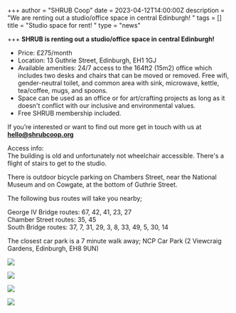 +++
author = "SHRUB Coop"
date = 2023-04-12T14:00:00Z
description = "We are renting out a studio/office space in central Edinburgh! "
tags = []
title = "Studio space for rent! "
type = "news"

+++
**SHRUB is renting out a studio/office space in central Edinburgh!**

* Price: £275/month
* Location: 13 Guthrie Street, Edinburgh, EH1 1GJ
* Available amenities: 24/7 access to the 164ft2 (15m2) office which includes two desks and chairs that can be moved or removed. Free wifi, gender-neutral toilet, and common area with sink, microwave, kettle, tea/coffee, mugs, and spoons.
* Space can be used as an office or for art/crafting projects as long as it doesn't conflict with our inclusive and environmental values.
* Free SHRUB membership included.

If you’re interested or want to find out more get in touch with us at **hello@shrubcoop.org**

Access info:   
The building is old and unfortunately not wheelchair accessible. There's a flight of stairs to get to the studio.

There is outdoor bicycle parking on Chambers Street, near the National Museum and on Cowgate, at the bottom of Guthrie Street.

The following bus routes will take you nearby;

George IV Bridge routes: 67, 42, 41, 23, 27  
Chamber Street routes: 35, 45  
South Bridge routes: 37, 7, 31, 29, 3, 8, 33, 49, 5, 30, 14

The closest car park is a 7 minute walk away; NCP Car Park (2 Viewcraig Gardens, Edinburgh, EH8 9UN)

  
  
![](https://res.cloudinary.com/shrub-co-op/image/upload/v1681309530/shrubcoop.org/media/PXL_20230405_170916368_dsfqws.jpg)

![](https://res.cloudinary.com/shrub-co-op/image/upload/v1681309574/shrubcoop.org/media/PXL_20230405_170939153_hat4ty.jpg)

![](https://res.cloudinary.com/shrub-co-op/image/upload/v1681309816/shrubcoop.org/media/PXL_20230405_171002376_a5ckus.jpg)

![](https://res.cloudinary.com/shrub-co-op/image/upload/v1681309770/shrubcoop.org/media/PXL_20230405_171028176_mcspbw.jpg)